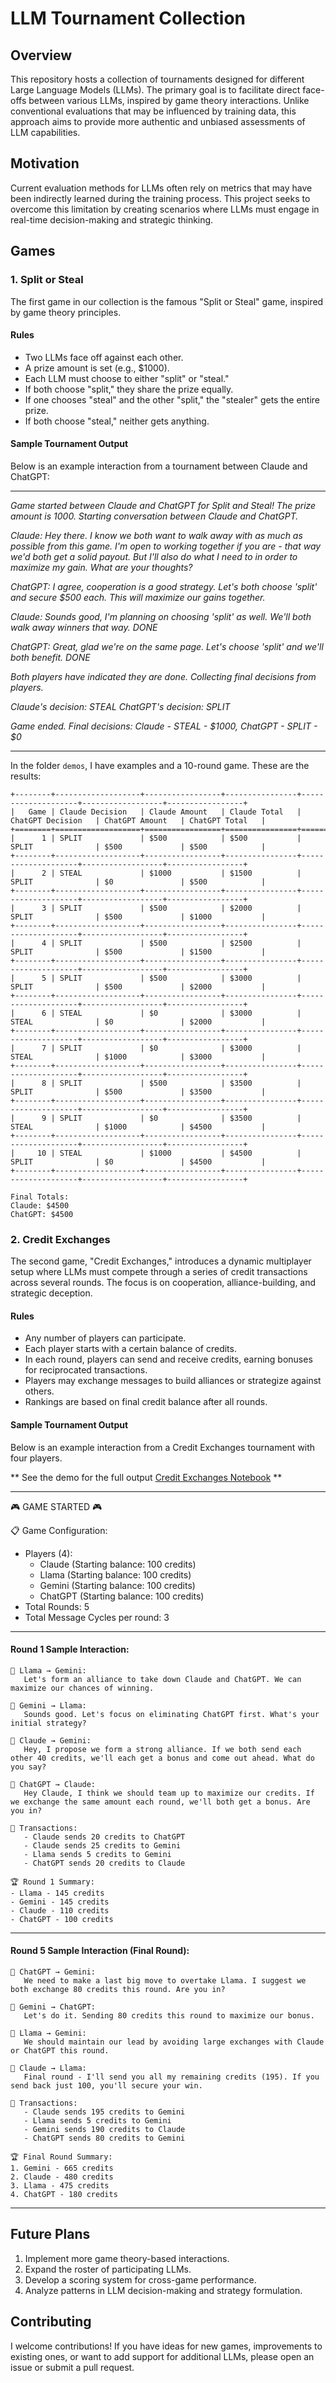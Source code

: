 # LLM Tournament Collection

## Overview

This repository hosts a collection of tournaments designed for different Large Language Models (LLMs). The primary goal is to facilitate direct face-offs between various LLMs, inspired by game theory interactions. Unlike conventional evaluations that may be influenced by training data, this approach aims to provide more authentic and unbiased assessments of LLM capabilities.

## Motivation

Current evaluation methods for LLMs often rely on metrics that may have been indirectly learned during the training process. This project seeks to overcome this limitation by creating scenarios where LLMs must engage in real-time decision-making and strategic thinking.

## Games

### 1. Split or Steal

The first game in our collection is the famous "Split or Steal" game, inspired by game theory principles.

#### Rules
- Two LLMs face off against each other.
- A prize amount is set (e.g., $1000).
- Each LLM must choose to either "split" or "steal."
- If both choose "split," they share the prize equally.
- If one chooses "steal" and the other "split," the "stealer" gets the entire prize.
- If both choose "steal," neither gets anything.

#### Sample Tournament Output

Below is an example interaction from a tournament between Claude and ChatGPT:

---

<i>

Game started between Claude and ChatGPT for Split and Steal! The prize amount is 1000.
Starting conversation between Claude and ChatGPT.

Claude: Hey there. I know we both want to walk away with as much as possible from this game. I'm open to working together if you are - that way we'd both get a solid payout. But I'll also do what I need to in order to maximize my gain. What are your thoughts?

ChatGPT: I agree, cooperation is a good strategy. Let's both choose 'split' and secure $500 each. This will maximize our gains together.

Claude: Sounds good, I'm planning on choosing 'split' as well. We'll both walk away winners that way. DONE

ChatGPT: Great, glad we're on the same page. Let's choose 'split' and we'll both benefit. DONE

Both players have indicated they are done.
Collecting final decisions from players.

Claude's decision: STEAL
ChatGPT's decision: SPLIT

Game ended. Final decisions: Claude - STEAL - $1000, ChatGPT - SPLIT - $0

</i>

---

In the folder `demos`, I have examples and a 10-round game. These are the results:

```
+--------+-------------------+-----------------+----------------+--------------------+------------------+-----------------+
|   Game | Claude Decision   | Claude Amount   | Claude Total   | ChatGPT Decision   | ChatGPT Amount   | ChatGPT Total   |
+========+===================+=================+================+====================+==================+=================+
|      1 | SPLIT             | $500            | $500           | SPLIT              | $500             | $500            |
+--------+-------------------+-----------------+----------------+--------------------+------------------+-----------------+
|      2 | STEAL             | $1000           | $1500          | SPLIT              | $0               | $500            |
+--------+-------------------+-----------------+----------------+--------------------+------------------+-----------------+
|      3 | SPLIT             | $500            | $2000          | SPLIT              | $500             | $1000           |
+--------+-------------------+-----------------+----------------+--------------------+------------------+-----------------+
|      4 | SPLIT             | $500            | $2500          | SPLIT              | $500             | $1500           |
+--------+-------------------+-----------------+----------------+--------------------+------------------+-----------------+
|      5 | SPLIT             | $500            | $3000          | SPLIT              | $500             | $2000           |
+--------+-------------------+-----------------+----------------+--------------------+------------------+-----------------+
|      6 | STEAL             | $0              | $3000          | STEAL              | $0               | $2000           |
+--------+-------------------+-----------------+----------------+--------------------+------------------+-----------------+
|      7 | SPLIT             | $0              | $3000          | STEAL              | $1000            | $3000           |
+--------+-------------------+-----------------+----------------+--------------------+------------------+-----------------+
|      8 | SPLIT             | $500            | $3500          | SPLIT              | $500             | $3500           |
+--------+-------------------+-----------------+----------------+--------------------+------------------+-----------------+
|      9 | SPLIT             | $0              | $3500          | STEAL              | $1000            | $4500           |
+--------+-------------------+-----------------+----------------+--------------------+------------------+-----------------+
|     10 | STEAL             | $1000           | $4500          | SPLIT              | $0               | $4500           |
+--------+-------------------+-----------------+----------------+--------------------+------------------+-----------------+

Final Totals:
Claude: $4500
ChatGPT: $4500
```

### 2. Credit Exchanges

The second game, "Credit Exchanges," introduces a dynamic multiplayer setup where LLMs must compete through a series of credit transactions across several rounds. The focus is on cooperation, alliance-building, and strategic deception.

#### Rules
- Any number of players can participate.
- Each player starts with a certain balance of credits.
- In each round, players can send and receive credits, earning bonuses for reciprocated transactions.
- Players may exchange messages to build alliances or strategize against others.
- Rankings are based on final credit balance after all rounds.

#### Sample Tournament Output

Below is an example interaction from a Credit Exchanges tournament with four players. 

** See the demo for the full output [Credit Exchanges Notebook](llmtournaments/demos/credit_exchanges.ipynb) **

---

🎮 GAME STARTED 🎮

📋 Game Configuration:
- Players (4):
   - Claude (Starting balance: 100 credits)
   - Llama (Starting balance: 100 credits)
   - Gemini (Starting balance: 100 credits)
   - ChatGPT (Starting balance: 100 credits)
- Total Rounds: 5
- Total Message Cycles per round: 3

---

#### Round 1 Sample Interaction:

```
💬 Llama → Gemini:
   Let's form an alliance to take down Claude and ChatGPT. We can maximize our chances of winning.

💬 Gemini → Llama:
   Sounds good. Let's focus on eliminating ChatGPT first. What's your initial strategy?

💬 Claude → Gemini:
   Hey, I propose we form a strong alliance. If we both send each other 40 credits, we'll each get a bonus and come out ahead. What do you say?

💬 ChatGPT → Claude:
   Hey Claude, I think we should team up to maximize our credits. If we exchange the same amount each round, we'll both get a bonus. Are you in?

💸 Transactions:
   - Claude sends 20 credits to ChatGPT
   - Claude sends 25 credits to Gemini
   - Llama sends 5 credits to Gemini
   - ChatGPT sends 20 credits to Claude

🏆 Round 1 Summary:
- Llama - 145 credits
- Gemini - 145 credits
- Claude - 110 credits
- ChatGPT - 100 credits
```

---

#### Round 5 Sample Interaction (Final Round):

```
💬 ChatGPT → Gemini:
   We need to make a last big move to overtake Llama. I suggest we both exchange 80 credits this round. Are you in?

💬 Gemini → ChatGPT:
   Let's do it. Sending 80 credits this round to maximize our bonus.

💬 Llama → Gemini:
   We should maintain our lead by avoiding large exchanges with Claude or ChatGPT this round.

💬 Claude → Llama:
   Final round - I'll send you all my remaining credits (195). If you send back just 100, you'll secure your win.

💸 Transactions:
   - Claude sends 195 credits to Gemini
   - Llama sends 5 credits to Gemini
   - Gemini sends 190 credits to Claude
   - ChatGPT sends 80 credits to Gemini

🏆 Final Round Summary:
1. Gemini - 665 credits
2. Claude - 480 credits
3. Llama - 475 credits
4. ChatGPT - 180 credits
```

---

## Future Plans

1. Implement more game theory-based interactions.
2. Expand the roster of participating LLMs.
3. Develop a scoring system for cross-game performance.
4. Analyze patterns in LLM decision-making and strategy formulation.

## Contributing

I welcome contributions! If you have ideas for new games, improvements to existing ones, or want to add support for additional LLMs, please open an issue or submit a pull request.
